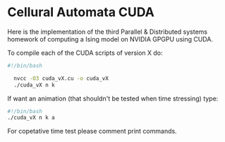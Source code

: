 # Cellural Automata CUDA

Here is the implementation of the third Parallel & Distributed systems homework of computing a Ising model on NVIDIA GPGPU using CUDA.

To compile each of the CUDA scripts of version X do:

```bash
#!/bin/bash

  nvcc -O3 cuda_vX.cu -o cuda_vX
  ./cuda_vX n k
```
If want an animation (that shouldn't be tested when time stressing) type:

```bash
#!/bin/bash
./cuda_vX n k a
```
For copetative time test please comment print commands.
